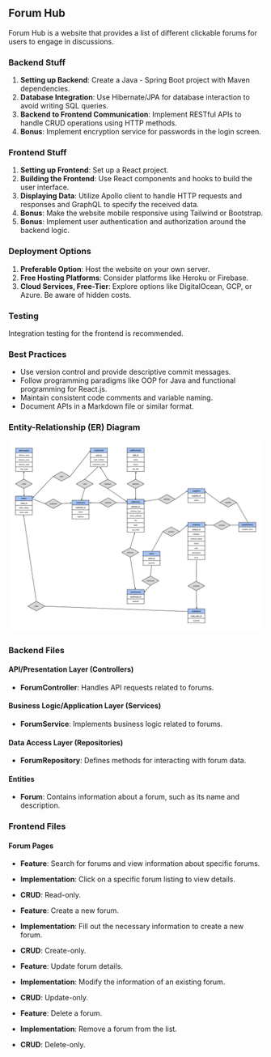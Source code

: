 ## Forum Hub

Forum Hub is a website that provides a list of different clickable forums for users to engage in discussions.

### Backend Stuff

1. **Setting up Backend**: Create a Java - Spring Boot project with Maven dependencies.
2. **Database Integration**: Use Hibernate/JPA for database interaction to avoid writing SQL queries.
3. **Backend to Frontend Communication**: Implement RESTful APIs to handle CRUD operations using HTTP methods.
4. **Bonus**: Implement encryption service for passwords in the login screen.

### Frontend Stuff

1. **Setting up Frontend**: Set up a React project.
2. **Building the Frontend**: Use React components and hooks to build the user interface.
3. **Displaying Data**: Utilize Apollo client to handle HTTP requests and responses and GraphQL to specify the received data.
4. **Bonus**: Make the website mobile responsive using Tailwind or Bootstrap.
5. **Bonus**: Implement user authentication and authorization around the backend logic.

### Deployment Options

1. **Preferable Option**: Host the website on your own server.
2. **Free Hosting Platforms**: Consider platforms like Heroku or Firebase.
3. **Cloud Services, Free-Tier**: Explore options like DigitalOcean, GCP, or Azure. Be aware of hidden costs.

### Testing

Integration testing for the frontend is recommended.

### Best Practices

- Use version control and provide descriptive commit messages.
- Follow programming paradigms like OOP for Java and functional programming for React.js.
- Maintain consistent code comments and variable naming.
- Document APIs in a Markdown file or similar format.

### Entity-Relationship (ER) Diagram

![ER-diagram](./ER-model/ER-diagram%20model.png)

### Backend Files

#### API/Presentation Layer (Controllers)

- **ForumController**: Handles API requests related to forums.

#### Business Logic/Application Layer (Services)

- **ForumService**: Implements business logic related to forums.

#### Data Access Layer (Repositories)

- **ForumRepository**: Defines methods for interacting with forum data.

#### Entities

- **Forum**: Contains information about a forum, such as its name and description.

### Frontend Files

#### Forum Pages

- **Feature**: Search for forums and view information about specific forums.
- **Implementation**: Click on a specific forum listing to view details.
- **CRUD**: Read-only.

- **Feature**: Create a new forum.
- **Implementation**: Fill out the necessary information to create a new forum.
- **CRUD**: Create-only.

- **Feature**: Update forum details.
- **Implementation**: Modify the information of an existing forum.
- **CRUD**: Update-only.

- **Feature**: Delete a forum.
- **Implementation**: Remove a forum from the list.
- **CRUD**: Delete-only.

